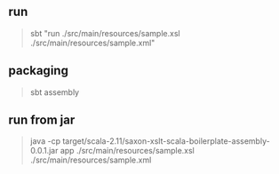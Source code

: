 ## run

> sbt "run ./src/main/resources/sample.xsl ./src/main/resources/sample.xml"

## packaging

> sbt assembly

## run from jar

> java -cp target/scala-2.11/saxon-xslt-scala-boilerplate-assembly-0.0.1.jar app ./src/main/resources/sample.xsl ./src/main/resources/sample.xml 
